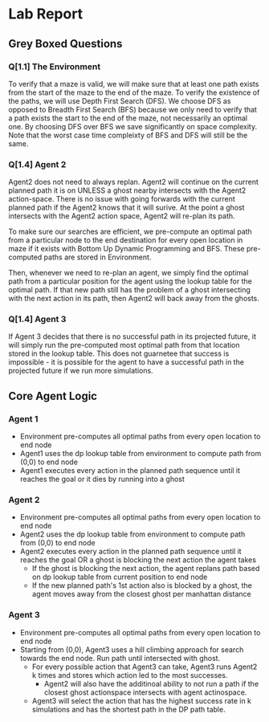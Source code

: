 # Lab Report

## Grey Boxed Questions

### Q[1.1] The Environment
To verify that a maze is valid, we will make sure that at least one path exists from the start of the maze to the end of the maze. To verify the existence of the paths, we will use Depth First Search (DFS). We choose DFS as opposed to Breadth First Search (BFS) because we only need to verify that a path exists the start to the end of the maze, not necessarily an optimal one. By choosing DFS over BFS we save significantly on space complexity. Note that the worst case time compleixty of BFS and DFS will still be the same. 

### Q[1.4] Agent 2
Agent2 does not need to always replan. Agent2 will continue on the current planned path it is on UNLESS a ghost nearby intersects with the Agent2 action-space. There is no issue with going forwards with the current planned path if the Agent2 knows that it will surive. At the point a ghost intersects with the Agent2 action space, Agent2 will re-plan its path.

To make sure our searches are efficient, we pre-compute an optimal path from a particular node to the end destination for every open location in maze if it exists with Bottom Up Dynamic Programming and BFS. These pre-computed paths are  stored in Environment. 

Then, whenever we need to re-plan an agent, we simply find the optimal path from a particular position for the agent using the lookup table for the optimal path. If that new path still has the problem of a ghost intersecting with the next action in its path, then Agent2 will back away from the ghosts.   

### Q[1.4] Agent 3
If Agent 3 decides that there is no successful path in its projected future, it will simply run the pre-computed most optimal path from that location stored in the lookup table. This does not guarnetee that success is impossible - it is possible for the agent to have a successful path in the projected future if we run more simulations. 






## Core Agent Logic

### Agent 1
- Environment pre-computes all optimal paths from every open location to end node
- Agent1 uses the dp lookup table from environment to compute path from (0,0) to end node
- Agent1 executes every action in the planned path sequence until it reaches the goal or it dies by running into a ghost

### Agent 2
- Environment pre-computes all optimal paths from every open location to end node
- Agent2 uses the dp lookup table from environment to compute path from (0,0) to end node
- Agent2 executes every action in the planned path sequence until it reaches the goal OR a ghost is blocking the next action the agent takes
    - If the ghost is blocking the next action, the agent replans path based on dp lookup table from current position to end node
    - If the new planned path's 1st action also is blocked by a ghost, the agent moves away from the closest ghost per manhattan distance

### Agent 3
- Environment pre-computes all optimal paths from every open location to end node
- Starting from (0,0), Agent3 uses a hill climbing approach for search towards the end node. Run path until intersected with ghost.
    - For every possible action that Agent3 can take, Agent3 runs Agent2 k times and stores which action led to the most successes. 
        - Agent2 will also have the additinoal ability to not run a path if the closest ghost actionspace intersects with agent actinospace.
    - Agent3 will select the action that has the highest success rate in k simulations and has the shortest path in the DP path table. 
